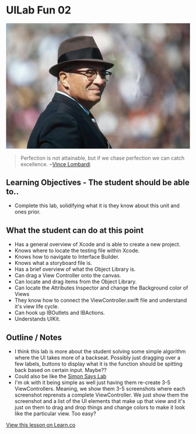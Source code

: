 # UILab Fun 02

![VinceLombardi](images/vince_lombardi.png)

> Perfection is not attainable, but if we chase perfection we can catch excellence. ~[Vince Lombardi](https://en.wikipedia.org/wiki/Vince_Lombardi)


## Learning Objectives - The student should be able to..

* Complete this lab, solidifying what it is they know about this unit and ones prior.

## What the student can do at this point 

* Has a general overview of Xcode and is able to create a new project.
* Knows where to locate the testing file within Xcode.
* Knows how to navigate to Interface Builder.
* Knows what a storyboard file is.
* Has a brief overview of what the Object Library is.
* Can drag a View Controller onto the canvas.
* Can locate and drag items from the Object Library.
* Can locate the Attributes Inspector and change the Background color of Views
* They know how to connect the ViewController.swift file and understand it's view life cycle.
* Can hook up IBOutlets and IBActions.
* Understands UIKit.

## Outline / Notes

*  I think this lab is more about the student solving some simple algorithm where the UI takes more of a backseat. Possibly just dragging over a few labels, buttons to display what it is the function should be spitting back based on certain input. Maybe?? 
* Could also be like the [Simon Says Lab](https://github.com/learn-co-curriculum/swift-outlets-lab) 
* I'm ok with it being simple as well just having them re-create 3-5 ViewControllers. Meaning, we show them 3-5 screenshots where each screenshot reprensts a complete ViewController. We just show them the screenshot and a list of the UI elements that make up that view and it's just on them to drag and drop things and change colors to make it look like the particular view. Too easy?



<a href='https://learn.co/lessons/UILab02' data-visibility='hidden'>View this lesson on Learn.co</a>
